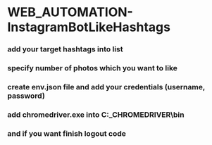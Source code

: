 # WEB_AUTOMATION-InstagramBotLikeHashtags

### add your target hashtags into list
### specify number of photos which you want to like
### create env.json file and add your credentials (username, password)
### add chromedriver.exe into C:\_CHROMEDRIVER\bin
### and if you want finish logout code
